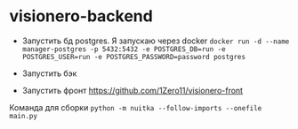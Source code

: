 # visionero-backend

+ Запустить бд postgres. Я запускаю через docker
`docker run -d --name manager-postgres -p 5432:5432 -e POSTGRES_DB=run -e POSTGRES_USER=run -e POSTGRES_PASSWORD=password postgres`

+ Запустить бэк
+ Запустить фронт https://github.com/1Zero11/visionero-front

Команда для сборки `python -m nuitka --follow-imports --onefile main.py`
